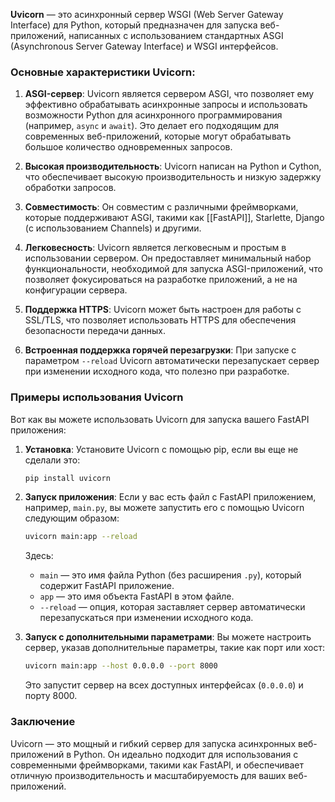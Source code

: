**Uvicorn** — это асинхронный сервер WSGI (Web Server Gateway Interface) для Python, который предназначен для запуска веб-приложений, написанных с использованием стандартных ASGI (Asynchronous Server Gateway Interface) и WSGI интерфейсов. 

### Основные характеристики Uvicorn:

1. **ASGI-сервер**: Uvicorn является сервером ASGI, что позволяет ему эффективно обрабатывать асинхронные запросы и использовать возможности Python для асинхронного программирования (например, `async` и `await`). Это делает его подходящим для современных веб-приложений, которые могут обрабатывать большое количество одновременных запросов.

2. **Высокая производительность**: Uvicorn написан на Python и Cython, что обеспечивает высокую производительность и низкую задержку обработки запросов.

3. **Совместимость**: Он совместим с различными фреймворками, которые поддерживают ASGI, такими как [[FastAPI]], Starlette, Django (с использованием Channels) и другими.

4. **Легковесность**: Uvicorn является легковесным и простым в использовании сервером. Он предоставляет минимальный набор функциональности, необходимой для запуска ASGI-приложений, что позволяет фокусироваться на разработке приложений, а не на конфигурации сервера.

5. **Поддержка HTTPS**: Uvicorn может быть настроен для работы с SSL/TLS, что позволяет использовать HTTPS для обеспечения безопасности передачи данных.

6. **Встроенная поддержка горячей перезагрузки**: При запуске с параметром `--reload` Uvicorn автоматически перезапускает сервер при изменении исходного кода, что полезно при разработке.

### Примеры использования Uvicorn

Вот как вы можете использовать Uvicorn для запуска вашего FastAPI приложения:

1. **Установка**: Установите Uvicorn с помощью pip, если вы еще не сделали это:

    ```bash
    pip install uvicorn
    ```

2. **Запуск приложения**: Если у вас есть файл с FastAPI приложением, например, `main.py`, вы можете запустить его с помощью Uvicorn следующим образом:

    ```bash
    uvicorn main:app --reload
    ```

    Здесь:
    - `main` — это имя файла Python (без расширения `.py`), который содержит FastAPI приложение.
    - `app` — это имя объекта FastAPI в этом файле.
    - `--reload` — опция, которая заставляет сервер автоматически перезапускаться при изменении исходного кода.

3. **Запуск с дополнительными параметрами**: Вы можете настроить сервер, указав дополнительные параметры, такие как порт или хост:

    ```bash
    uvicorn main:app --host 0.0.0.0 --port 8000
    ```

    Это запустит сервер на всех доступных интерфейсах (`0.0.0.0`) и порту 8000.

### Заключение

Uvicorn — это мощный и гибкий сервер для запуска асинхронных веб-приложений в Python. Он идеально подходит для использования с современными фреймворками, такими как FastAPI, и обеспечивает отличную производительность и масштабируемость для ваших веб-приложений.